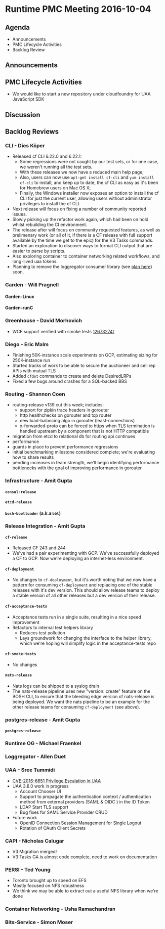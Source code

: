 # Runtime PMC Meeting 2016-10-04

## Agenda
* Announcements
* PMC Lifecycle Activities
* Backlog Review

## Announcements


## PMC Lifecycle Activities
- We would like to start a new repository under cloudfoundry for UAA JavaScript SDK

## Discussion


## Backlog Reviews

### CLI - Dies Köper
- Released cf CLI 6.22.0 and 6.22.1:
  - Some regressions were not caught by our test sets, or for one case, we weren't running all the test sets.
  - With these releases we now have a reduced main help page;
  - Also, users can now use `apt-get install cf-cli` and `yum install cf-cli` to install, and keep up to date, the cf CLI as easy as it's been for Homebrew users on Mac OS X;
  - Finally, the Windows installer now exposes an option to install the cf CLI for just the current user, allowing users without administrator privileges to install the cf CLI.
- Next release will focus on fixing a number of community reported issues.
- Slowly picking up the refactor work again, which had been on hold whilst rebuilding the CI environment.
- The release after will focus on community requested features, as well as prelimenary work (or all of it, if there is a CF release with full support available by the time we get to the epic) for the V3 Tasks commands.
- Started an exploration to discover ways to format CLI output that are easier to parse by scripts.
- Also exploring container to container networking related workflows, and long-lived uaa tokens.
- Planning to remove the loggregator consumer library (see [plan here](https://lists.cloudfoundry.org/archives/list/cf-dev@lists.cloudfoundry.org/message/JISQUXZVSRQELIFWAJ7GIY2YSUWQLXE7/)) soon.

### Garden - Will Pragnell

#### Garden-Linux

#### Garden-runC

### Greenhouse - David Morhovich
- WCF support verified with smoke tests [126732741](https://www.pivotaltracker.com/story/show/126732741)

### Diego - Eric Malm

- Finishing 50K-instance scale experiments on GCP, estimating sizing for 250K-instance run
- Started tracks of work to be able to secure the auctioneer and cell rep APIs with mutual TLS
- Added `cfdot` commands to create and delete DesiredLRPs
- Fixed a few bugs around crashes for a SQL-backed BBS


### Routing - Shannon Coen

- routing-release v139 cut this week; includes:
  - support for zipkin trace headers in gorouter
  - http healthchecks on gorouter and tcp router
  - new load-balancing algo in gorouter (least-connections)
  - x-forwarded-proto can be forced to https when TLS termination is handled upstream by a component that is not HTTP compatible
- migration from etcd to relational db for routing api continues
- performance
 - guards in place to prevent performance regressions
 - initial benchmarking milestone considered complete; we're evaluating how to share results
 - pending increases in team strength, we'll begin identifying performance bottlenecks with the goal of improving performance in gorouter
 
### Infrastructure - Amit Gupta

#### `consul-release`

#### `etcd-release`

#### `bosh-bootloader` (a.k.a `bbl`)

### Release Integration - Amit Gupta

####  `cf-release`
- Released CF 243 and 244
- We've had a pair experimenting with GCP. We've successfully deployed a CF to GCP. Now we're deploying an internet-less environment.

#### `cf-deployment`
- No changes to `cf-deployment`, but it's worth noting that we now have a pattern for consuming `cf-deployment` and replacing one of the stable releases with it's dev version. This should allow release teams to deploy a stable version of all other releases but a dev version of their release.

#### `cf-acceptance-tests`
- Acceptance tests run in a single suite, resulting in a nice speed improvement
- Refactors to internal test helpers library
  - Reduces test pollution
  - Lays groundwork for changing the interface to the helper library, which we're hoping will simplify logic in the acceptance-tests repo

#### `cf-smoke-tests`
- No changes

#### `nats-release`
- Nats logs can be shipped to a syslog drain
- The nats-release pipeline uses new "version: create" feature on the BOSH CLI, to ensure that the bleeding edge version of nats-release is being deployed. We want the nats pipeline to be an example for the other release teams for consuming `cf-deployment` (see above).

### postgres-release - Amit Gupta

#### `postgres-release`

### Runtime OG - Michael Fraenkel

### Loggregator - Allen Duet

### UAA - Sree Tummidi
 - [CVE-2016-6651 Privilege Escalation in UAA](http://pivotal.io/security/cve-2016-6651) 
 - UAA 3.8.0 work in progress
   - Account Chooser UI
   - Support to propagate the authentication context / authentication method from external providers (SAML & OIDC ) in the ID Token
   - LDAP Start TLS support
   - Bug fixes for SAML Service Provider CRUD
 - Future work
   - OpenID Connection Session Management for Single Logout
   - Rotation of OAuth Client Secrets

### CAPI - Nicholas Calugar
- V3 Migration merged!
- V3 Tasks GA is almost code complete, need to work on documentation

### PERSI - Ted Young
- Toronto brought up to speed on EFS
- Mostly focused on NFS robustness
- We think we may be able to extract out a useful NFS library when we're done

### Container Networking - Usha Ramachandran

### Bits-Service - Simon Moser
